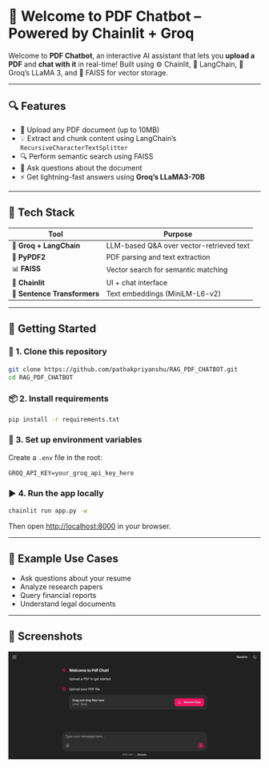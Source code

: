# 📄 Welcome to PDF Chatbot – Powered by Chainlit + Groq

Welcome to **PDF Chatbot**, an interactive AI assistant that lets you **upload a PDF** and **chat with it** in real-time! Built using ⚙️ Chainlit, 🚀 LangChain, 🧠 Groq’s LLaMA 3, and 💾 FAISS for vector storage.

---

## 🔍 Features

- 📁 Upload any PDF document (up to 10MB)
- 💡 Extract and chunk content using LangChain’s `RecursiveCharacterTextSplitter`
- 🔍 Perform semantic search using FAISS
- 🤖 Ask questions about the document
- ⚡ Get lightning-fast answers using **Groq’s LLaMA3-70B**

---

## 🧱 Tech Stack

| Tool            | Purpose                                 |
|-----------------|------------------------------------------|
| 🧠 **Groq + LangChain** | LLM-based Q&A over vector-retrieved text |
| 🧾 **PyPDF2**         | PDF parsing and text extraction      |
| 📊 **FAISS**           | Vector search for semantic matching |
| 💬 **Chainlit**        | UI + chat interface                 |
| 🧬 **Sentence Transformers** | Text embeddings (MiniLM-L6-v2)   |

---

## 🚀 Getting Started

### 🔧 1. Clone this repository

```bash
git clone https://github.com/pathakpriyanshu/RAG_PDF_CHATBOT.git
cd RAG_PDF_CHATBOT
```

### 📦 2. Install requirements

```bash
pip install -r requirements.txt
```

### 🔐 3. Set up environment variables

Create a `.env` file in the root:

```env
GROQ_API_KEY=your_groq_api_key_here
```

### ▶️ 4. Run the app locally

```bash
chainlit run app.py -w
```

Then open [http://localhost:8000](http://localhost:8000) in your browser.

---


## 🧪 Example Use Cases

- Ask questions about your resume
- Analyze research papers
- Query financial reports
- Understand legal documents

---

## 📸 Screenshots
![UI Screenshot](screenshots/ss_1.jpg)



